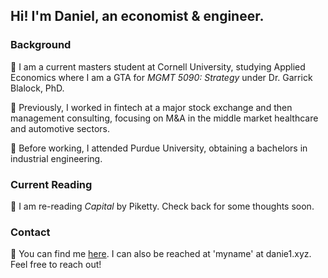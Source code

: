 ## Hi! I'm Daniel, an economist & engineer.

### Background

🏫 I am a current masters student at Cornell University, studying Applied Economics where I am a GTA for *MGMT 5090: Strategy* under Dr. Garrick Blalock, PhD.

🌱 Previously, I worked in fintech at a major stock exchange and then management consulting, focusing on M&A in the middle market healthcare and automotive sectors. 

🚂 Before working, I attended Purdue University, obtaining a bachelors in industrial engineering.

### Current Reading

📖 I am re-reading *Capital* by Piketty. Check back for some thoughts soon.

### Contact

📨 You can find me [here](https://twitter.com/NecessaryForm).
I can also be reached at 'myname' at danie1.xyz. Feel free to reach out!
